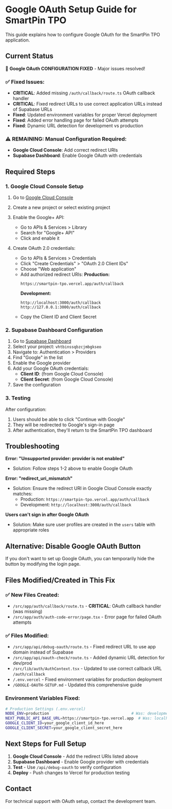 # Google OAuth Setup Guide for SmartPin TPO

This guide explains how to configure Google OAuth for the SmartPin TPO application.

## Current Status
🔧 **Google OAuth CONFIGURATION FIXED** - Major issues resolved!

### ✅ Fixed Issues:
- **CRITICAL**: Added missing `/auth/callback/route.ts` OAuth callback handler
- **CRITICAL**: Fixed redirect URLs to use correct application URLs instead of Supabase URLs
- **Fixed**: Updated environment variables for proper Vercel deployment
- **Fixed**: Added error handling page for failed OAuth attempts
- **Fixed**: Dynamic URL detection for development vs production

### ⚠️ **REMAINING**: Manual Configuration Required:
- **Google Cloud Console**: Add correct redirect URIs
- **Supabase Dashboard**: Enable Google OAuth with credentials

## Required Steps

### 1. Google Cloud Console Setup

1. Go to [Google Cloud Console](https://console.cloud.google.com/)
2. Create a new project or select existing project
3. Enable the Google+ API:
   - Go to APIs & Services > Library
   - Search for "Google+ API" 
   - Click and enable it

4. Create OAuth 2.0 credentials:
   - Go to APIs & Services > Credentials
   - Click "Create Credentials" > "OAuth 2.0 Client IDs"
   - Choose "Web application"
   - Add authorized redirect URIs:
     **Production:**
     ```
     https://smartpin-tpo.vercel.app/auth/callback
     ```
     **Development:**
     ```
     http://localhost:3000/auth/callback
     http://127.0.0.1:3000/auth/callback
     ```
   - Copy the Client ID and Client Secret

### 2. Supabase Dashboard Configuration

1. Go to [Supabase Dashboard](https://supabase.com/dashboard)
2. Select your project: `vhtbinssqbzcjmbgkseo`
3. Navigate to: Authentication > Providers
4. Find "Google" in the list
5. Enable the Google provider
6. Add your Google OAuth credentials:
   - **Client ID**: (from Google Cloud Console)
   - **Client Secret**: (from Google Cloud Console)
7. Save the configuration

### 3. Testing

After configuration:
1. Users should be able to click "Continue with Google" 
2. They will be redirected to Google's sign-in page
3. After authentication, they'll return to the SmartPin TPO dashboard

## Troubleshooting

**Error: "Unsupported provider: provider is not enabled"**
- Solution: Follow steps 1-2 above to enable Google OAuth

**Error: "redirect_uri_mismatch"**
- Solution: Ensure the redirect URI in Google Cloud Console exactly matches:
  - Production: `https://smartpin-tpo.vercel.app/auth/callback`
  - Development: `http://localhost:3000/auth/callback`

**Users can't sign in after Google OAuth**
- Solution: Make sure user profiles are created in the `users` table with appropriate roles

## Alternative: Disable Google OAuth Button

If you don't want to set up Google OAuth, you can temporarily hide the button by modifying the login page.

## Files Modified/Created in This Fix

### ✅ New Files Created:
- `/src/app/auth/callback/route.ts` - **CRITICAL**: OAuth callback handler (was missing)
- `/src/app/auth/auth-code-error/page.tsx` - Error page for failed OAuth attempts

### ✅ Files Modified:
- `/src/app/api/debug-oauth/route.ts` - Fixed redirect URL to use app domain instead of Supabase
- `/src/app/api/oauth-check/route.ts` - Added dynamic URL detection for dev/prod
- `/src/lib/auth/AuthContext.tsx` - Updated to use correct callback URL `/auth/callback`
- `/.env.vercel` - Fixed environment variables for production deployment
- `/GOOGLE-OAUTH-SETUP.md` - Updated this comprehensive guide

### Environment Variables Fixed:
```bash
# Production Settings (.env.vercel)
NODE_ENV=production                                    # Was: development
NEXT_PUBLIC_API_BASE_URL=https://smartpin-tpo.vercel.app  # Was: localhost
GOOGLE_CLIENT_ID=your_google_client_id_here
GOOGLE_CLIENT_SECRET=your_google_client_secret_here
```

## Next Steps for Full Setup

1. **Google Cloud Console** - Add the redirect URIs listed above
2. **Supabase Dashboard** - Enable Google provider with credentials
3. **Test** - Use `/api/debug-oauth` to verify configuration
4. **Deploy** - Push changes to Vercel for production testing

## Contact

For technical support with OAuth setup, contact the development team.
